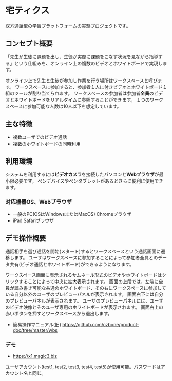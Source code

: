 # 宅ティクス

双方通話型の学習プラットフォームの実験プロジェクトです。

## コンセプト概要

「先生が生徒に課題を出し、生徒が実際に課題をこなす状況を見ながら指導する」という仕組みを、オンライン上の複数のビデオとホワイトボードで実現します。

オンライン上で先生と生徒が参加し作業を行う場所はワークスペースと呼びます。
ワークスペースに参加すると、参加者１人に付きビデオとホワイトボード１組のツールが割り当てられます。
ワークスペースの参加者は参加者**全員**のビデオとホワイトボードをリアルタイムに参照することができます。
１つのワークスペースに参加可能な人数は10人以下を想定しています。

## 主な特徴

- 複数ユーザでのビデオ通話
- 複数のホワイトボードの同時利用

## 利用環境

システムを利用するには**ビデオカメラ**を接続したパソコンと**Webブラウザ**が最小限必要です。
ペンデバイスやペンタブレットがあるとさらに便利に使用できます。

### 対応機器OS、Webブラウザ

- 一般のPC(OSはWindowsまたはMacOS) Chromeブラウザ
- iPad Safariブラウザ

## デモ操作概要

通話相手を選び通話を開始(スタート)するとワークスペースという通話画面に遷移します。
ユーザはワークスペースに参加することによって参加者全員とのデータ共有(ビデオ通話とホワイトボード)ができるようになります。

ワークスペース画面に表示されるサムネール形式のビデオやホワイトボードはクリックすることによって中央に拡大表示されます。
画面の上段では、左端に全員が読み書き可能な共通のホワイトボード、その右にワークスペースに参加している自分以外のユーザのプレビューパネルが表示されます。
画面右下には自分のプレビューパネルが表示されます。
ユーザのプレビューパネルには、ユーザのビデオ映像とそのユーザ専用のホワイトボードが表示されます。
画面右上の赤いボタンを押すとワークスペースから退出します。


- 簡易操作マニュアル(旧) https://github.com/czbone/product-doc/tree/master/wbs

### デモ

- https://x1.magic3.biz

ユーザアカウント(test1, test2, test3, test4, test5)が使用可能。パスワードはアカウント名と同じ。

